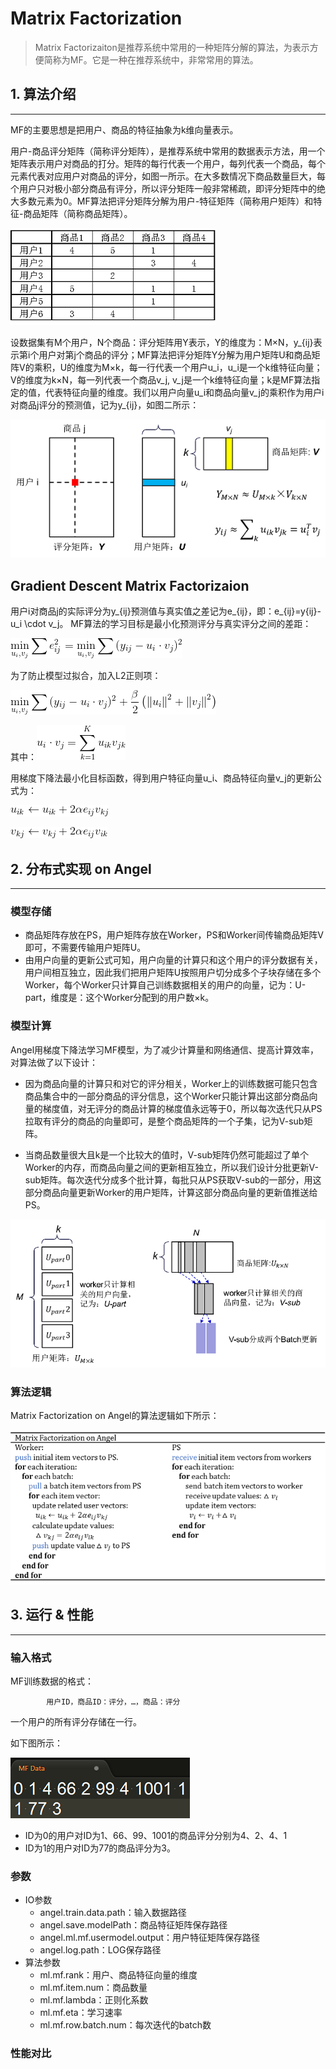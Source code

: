 # Matrix Factorization

> Matrix Factorizaiton是推荐系统中常用的一种矩阵分解的算法，为表示方便简称为MF。它是一种在推荐系统中，非常常用的算法。

## 1. 算法介绍
---

MF的主要思想是把用户、商品的特征抽象为k维向量表示。  

用户-商品评分矩阵（简称评分矩阵），是推荐系统中常用的数据表示方法，用一个矩阵表示用户对商品的打分。矩阵的每行代表一个用户，每列代表一个商品，每个元素代表对应用户对商品的评分，如图一所示。在大多数情况下商品数量巨大，每个用户只对极小部分商品有评分，所以评分矩阵一般非常稀疏，即评分矩阵中的绝大多数元素为0。MF算法把评分矩阵分解为用户-特征矩阵（简称用户矩阵）和特征-商品矩阵（简称商品矩阵）。   
 
![](../img/MF_item_user_mat.png)


设数据集有M个用户，N个商品：评分矩阵用Y表示，Y的维度为：M×N，y_{ij}表示第i个用户对第j个商品的评分；MF算法把评分矩阵Y分解为用户矩阵U和商品矩阵V的乘积，U的维度为M×k，每一行代表一个用户u_i，u_i是一个k维特征向量；V的维度为k×N，每一列代表一个商品v_j, v_j是一个k维特征向量；k是MF算法指定的值，代表特征向量的维度。我们以用户向量u_i和商品向量v_j的乘积作为用户i对商品j评分的预测值，记为y_{ij}，如图二所示：  

![](../img/MF_UV.png)


## Gradient Descent Matrix Factorizaion
用户i对商品j的实际评分为y_{ij}预测值与真实值之差记为e_{ij}，即：e_{ij}=y{ij}-u_i \cdot v_j。
MF算法的学习目标是最小化预测评分与真实评分之间的差距：

![](../img/MF_obj.png)


为了防止模型过拟合，加入L2正则项：

![](../img/MF_l2obj.png)

其中：![](../img/MF_uvdot.png)     

用梯度下降法最小化目标函数，得到用户特征向量u_i、商品特征向量v_j的更新公式为：  

![](../img/MF_update_u.png)    

![](../img/MF_update_v.png)




## 2. 分布式实现 on Angel
---
### 模型存储
* 商品矩阵存放在PS，用户矩阵存放在Worker，PS和Worker间传输商品矩阵V即可，不需要传输用户矩阵U。
* 由用户向量的更新公式可知，用户向量的计算只和这个用户的评分数据有关，用户间相互独立，因此我们把用户矩阵U按照用户切分成多个子块存储在多个Worker，每个Worker只计算自己训练数据相关的用户的向量，记为：U-part，维度是：这个Worker分配到的用户数×k。

### 模型计算
Angel用梯度下降法学习MF模型，为了减少计算量和网络通信、提高计算效率，对算法做了以下设计：

* 因为商品向量的计算只和对它的评分相关，Worker上的训练数据可能只包含商品集合中的一部分商品的评分信息，这个Worker只能计算出这部分商品向量的梯度值，对无评分的商品计算的梯度值永远等于0，所以每次迭代只从PS拉取有评分的商品的向量即可，是整个商品矩阵的一个子集，记为V-sub矩阵。

* 当商品数量很大且k是一个比较大的值时，V-sub矩阵仍然可能超过了单个Worker的内存，而商品向量之间的更新相互独立，所以我们设计分批更新V-sub矩阵。每次迭代分成多个批计算，每批只从PS获取V-sub的一部分，用这部分商品向量更新Worker的用户矩阵，计算这部分商品向量的更新值推送给PS。

![](../img/MF_cal.png)


### 算法逻辑

Matrix Factorization on Angel的算法逻辑如下所示：

![](../img/MF_code.png)


## 3. 运行 & 性能

---

### 输入格式

MF训练数据的格式：

```
		用户ID，商品ID：评分，…，商品：评分
```

一个用户的所有评分存储在一行。

如下图所示：

![](../img/MF_data.png)

* ID为0的用户对ID为1、66、99、1001的商品评分分别为4、2、4、1
* ID为1的用户对ID为77的商品评分为3。

### 参数
* IO参数
  * angel.train.data.path：输入数据路径
  * angel.save.modelPath：商品特征矩阵保存路径
  * angel.ml.mf.usermodel.output：用户特征矩阵保存路径
  * angel.log.path：LOG保存路径
* 算法参数
  * ml.mf.rank：用户、商品特征向量的维度
  * ml.mf.item.num：商品数量
  * ml.mf.lambda：正则化系数
  * ml.mf.eta：学习速率
  * ml.mf.row.batch.num：每次迭代的batch数


### 性能对比